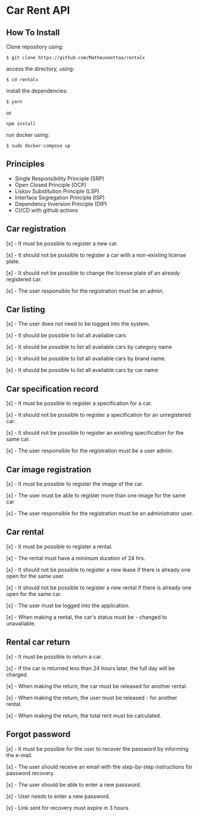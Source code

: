 # Car Rent API 

## How To Install 

Clone repository using:

`$ git clone https://github.com/Matheusmottaa/rentalx`

access the directory, using: 

`$ cd rentalx`


install the dependencies: 

`$ yarn `

or 

`npm install`

run docker using: 

`$ sudo docker-compose up `

## Principles 

- Single Responsibility Principle (SRP)
- Open Closed Principle (OCP)
- Liskov Substitution Principle (LSP)
- Interface Segregation Principle (ISP)
- Dependency Inversion Principle (DIP)
- CI/CD with github actions 
## Car registration

[x] - It must be possible to register a new car. 

[x] - It should not be possible to register a car with a non-existing license plate. 

[x] - It should not be possible to change the license plate of an already registered car. 

[x] - The user responsible for the registration must be an admin.

## Car listing 

[x] - The user does not need to be logged into the system.

[x] - It should be possible to list all available cars

[x] - It should be possible to list all available cars by category name

[x] - It should be possible to list all available cars by brand name.

[x] - It should be possible to list all available cars by car name

## Car specification record

[x] - It must be possible to register a specification for a car. 

[x] - It should not be possible to register a specification for an unregistered car.

[x] - It should not be possible to register an existing specification for the same car.

[x] - The user responsible for the registration must be a user admin.

## Car image registration

[x] - It must be possible to register the image of the car. 

[x] - The user must be able to register more than one image for the same car

[x] - The user responsible for the registration must be an administrator user.

## Car rental 

[x] - It must be possible to register a rental. 

[x] - The rental must have a minimum duration of 24 hrs.

[x] - It should not be possible to register a new lease if there is already one open for the same user. 

[x] - It should not be possible to register a new rental if there is already one open for the same car. 

[x] - The user must be logged into the application. 

[x] - When making a rental, the car's status must be - changed to unavailable. 

## Rental car return 

[x] - It must be possible to return a car. 

[x] - If the car is returned less than 24 hours later, the full day will be charged.

[x] - When making the return, the car must be released for another rental.

[x] - When making the return, the user must be released - for another rental.

[x] - When making the return, the total rent must be calculated.

## Forgot password

[x] - It must be possible for the user to recover the password by informing the e-mail. 

[x] - The user should receive an email with the step-by-step instructions for password recovery.

[x] - The user should be able to enter a new password. 

[x] - User needs to enter a new password. 

[x] - Link sent for recovery must expire in 3 hours. 
